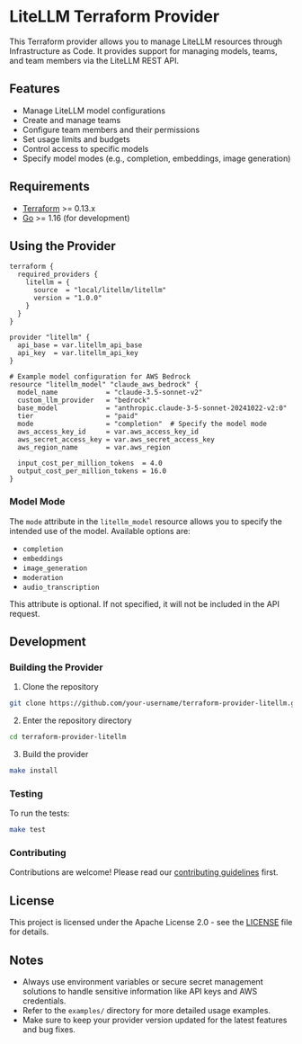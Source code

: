 # LiteLLM Terraform Provider

This Terraform provider allows you to manage LiteLLM resources through Infrastructure as Code. It provides support for managing models, teams, and team members via the LiteLLM REST API.

## Features

- Manage LiteLLM model configurations
- Create and manage teams
- Configure team members and their permissions
- Set usage limits and budgets
- Control access to specific models
- Specify model modes (e.g., completion, embeddings, image generation)

## Requirements

- [Terraform](https://www.terraform.io/downloads.html) >= 0.13.x
- [Go](https://golang.org/doc/install) >= 1.16 (for development)

## Using the Provider

```hcl
terraform {
  required_providers {
    litellm = {
      source  = "local/litellm/litellm"
      version = "1.0.0"
    }
  }
}

provider "litellm" {
  api_base = var.litellm_api_base
  api_key  = var.litellm_api_key
}

# Example model configuration for AWS Bedrock
resource "litellm_model" "claude_aws_bedrock" {
  model_name            = "claude-3.5-sonnet-v2"
  custom_llm_provider   = "bedrock"
  base_model            = "anthropic.claude-3-5-sonnet-20241022-v2:0"
  tier                  = "paid"
  mode                  = "completion"  # Specify the model mode
  aws_access_key_id     = var.aws_access_key_id
  aws_secret_access_key = var.aws_secret_access_key
  aws_region_name       = var.aws_region

  input_cost_per_million_tokens  = 4.0
  output_cost_per_million_tokens = 16.0
}
```

### Model Mode

The `mode` attribute in the `litellm_model` resource allows you to specify the intended use of the model. Available options are:

- `completion`
- `embeddings`
- `image_generation`
- `moderation`
- `audio_transcription`

This attribute is optional. If not specified, it will not be included in the API request.

## Development

### Building the Provider

1. Clone the repository
```sh
git clone https://github.com/your-username/terraform-provider-litellm.git
```

2. Enter the repository directory
```sh
cd terraform-provider-litellm
```

3. Build the provider
```sh
make install
```

### Testing

To run the tests:

```sh
make test
```

### Contributing

Contributions are welcome! Please read our [contributing guidelines](CONTRIBUTING.md) first.

## License

This project is licensed under the Apache License 2.0 - see the [LICENSE](LICENSE) file for details.

## Notes

- Always use environment variables or secure secret management solutions to handle sensitive information like API keys and AWS credentials.
- Refer to the `examples/` directory for more detailed usage examples.
- Make sure to keep your provider version updated for the latest features and bug fixes.
